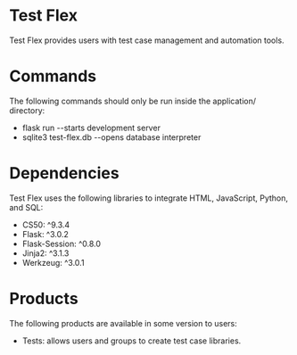 # Test Flex
Test Flex provides users with test case management and automation tools. 

# Commands
The following commands should only be run inside the application/ directory:
- flask run --starts development server
- sqlite3 test-flex.db --opens database interpreter

# Dependencies
Test Flex uses the following libraries to integrate HTML, JavaScript, Python, and SQL:
- CS50: ^9.3.4
- Flask: ^3.0.2
- Flask-Session: ^0.8.0
- Jinja2: ^3.1.3
- Werkzeug: ^3.0.1

# Products
The following products are available in some version to users:
- Tests: allows users and groups to create test case libraries.
